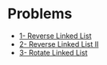 # Problems
- [1- Reverse Linked List](https://leetcode.com/problems/reverse-linked-list/submissions/)
- [2- Reverse Linked List II](https://leetcode.com/problems/reverse-linked-list-ii/description/)
- [3- Rotate Linked List](https://leetcode.com/problems/rotate-list)